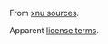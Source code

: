 From [xnu sources](http://www.opensource.apple.com/source/xnu/xnu-1456.1.26/iokit/Kernel/WKdm.h).

Apparent [license terms](http://www.opensource.apple.com/source/xnu/xnu-2422.1.72/APPLE_LICENSE).
